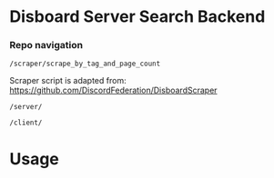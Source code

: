# Disboard Server Search Backend

### Repo navigation

`/scraper/scrape_by_tag_and_page_count`

Scraper script is adapted from: https://github.com/DiscordFederation/DisboardScraper


`/server/`


`/client/`

# Usage


